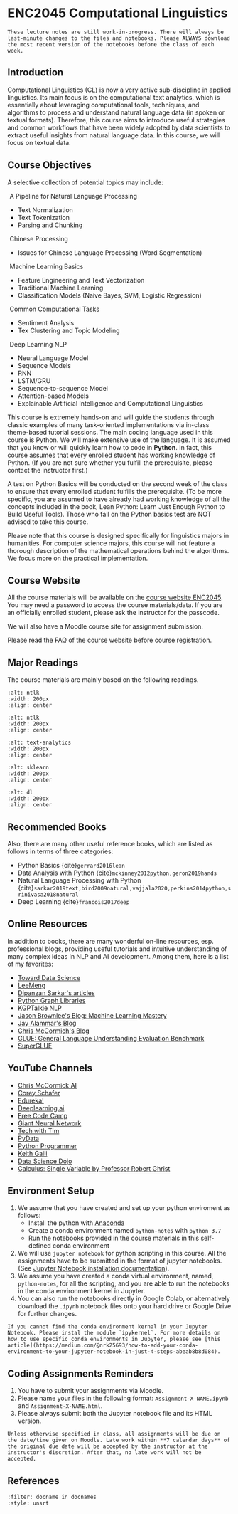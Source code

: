 # ENC2045 Computational Linguistics


```{warning}
These lecture notes are still work-in-progress. There will always be last-minute changes to the files and notebooks. Please ALWAYS download the most recent version of the notebooks before the class of each week.

```


## Introduction

Computational Linguistics (CL) is now a very active sub-discipline in applied linguistics. Its main focus is on the computational text analytics, which is essentially about leveraging computational tools, techniques, and algorithms to process and understand natural language data (in spoken or textual formats). Therefore, this course aims to introduce useful strategies and common workflows that have been widely adopted by data scientists to extract useful insights from natural language data. In this course, we will focus on textual data.


## Course Objectives

A selective collection of potential topics may include:

<i class="fa fa-check fa-1x" style="color:DarkTurquoise;margin-right:5px"></i> A Pipeline for Natural Language Processing

- Text Normalization
- Text Tokenization
- Parsing and Chunking
    
<i class="fa fa-check fa-1x" style="color:DarkTurquoise;margin-right:5px"></i> Chinese Processing

- Issues for Chinese Language Processing (Word Segmentation)
    
<i class="fa fa-check fa-1x" style="color:DarkTurquoise;margin-right:5px"></i> Machine Learning Basics

- Feature Engineering and Text Vectorization
- Traditional Machine Learning
- Classification Models (Naive Bayes, SVM, Logistic Regression)

<i class="fa fa-check fa-1x" style="color:DarkTurquoise;margin-right:5px"></i>
Common Computational Tasks

- Sentiment Analysis
- Tex Clustering and Topic Modeling
    
<i class="fa fa-check fa-1x" style="color:DarkTurquoise;margin-right:5px"></i>
Deep Learning NLP

- Neural Language Model
- Sequence Models
- RNN
- LSTM/GRU
- Sequence-to-sequence Model
- Attention-based Models
- Explainable Artificial Intelligence and Computational Linguistics


This course is extremely hands-on and will guide the students through classic examples of many task-oriented implementations via in-class theme-based tutorial sessions. The main coding language used in this course is Python. We will make extensive use of the language. It is assumed that you know or will quickly learn how to code in **Python**. In fact, this course assumes that every enrolled student has working knowledge of Python. (If you are not sure whether you fulfill the prerequisite, please contact the instructor first.)


A test on Python Basics will be conducted on the second week of the class to ensure that every enrolled student fulfills the prerequisite. (To be more specific, you are assumed to have already had working knowledge of all the concepts included in the book, Lean Python: Learn Just Enough Python to Build Useful Tools). Those who fail on the Python basics test are NOT advised to take this course.


Please note that this course is designed specifically for linguistics majors in humanities. For computer science majors, this course will not feature a thorough description of the mathematical operations behind the algorithms. We focus more on the practical implementation.


## Course Website

All the course materials will be available on the [course website ENC2045](https://alvinntnu.github.io/NTNU_ENC2045/). You may need a password to access the course materials/data. If you are an officially enrolled student, please ask the instructor for the passcode.

We will also have a Moodle course site for assignment submission.

Please read the FAQ of the course website before course registration.


## Major Readings


The course materials are mainly based on the following readings.


```{image} images/book-nltk.jpg
:alt: ntlk
:width: 200px
:align: center
```

```{image} images/book-pnlp.jpg
:alt: ntlk
:width: 200px
:align: center
```

```{image} images/book-text-analytics.jpg
:alt: text-analytics
:width: 200px
:align: center
```

```{image} images/book-sklearn.jpg
:alt: sklearn
:width: 200px
:align: center
```

```{image} images/book-dl.jpg
:alt: dl
:width: 200px
:align: center
```


## Recommended Books

Also, there are many other useful reference books, which are listed as follows in terms of three categories:

- Python Basics {cite}`gerrard2016lean`
- Data Analysis with Python {cite}`mckinney2012python,geron2019hands`
- Natural Language Processing with Python {cite}`sarkar2019text,bird2009natural,vajjala2020,perkins2014python,srinivasa2018natural`
- Deep Learning {cite}`francois2017deep`



## Online Resources

In addition to books, there are many wonderful on-line resources, esp. professional blogs, providing useful tutorials and intuitive understanding of many complex ideas in NLP and AI development. Among them, here is a list of my favorites:

- [Toward Data Science](https://towardsdatascience.com/)
- [LeeMeng](https://leemeng.tw/)
- [Dipanzan Sarkar's articles](https://towardsdatascience.com/@dipanzan.sarkar)
- [Python Graph Libraries](https://python-graph-gallery.com/)
- [KGPTalkie NLP](https://kgptalkie.com/category/natural-language-processing-nlp/)
- [Jason Brownlee's Blog: Machine Learning Mastery](https://machinelearningmastery.com/)
- [Jay Alammar's Blog](https://jalammar.github.io/)
- [Chris McCormich's Blog](https://mccormickml.com/)
- [GLUE: General Language Understanding Evaluation Benchmark](https://gluebenchmark.com/)
- [SuperGLUE](https://super.gluebenchmark.com/)


## YouTube Channels <i class="fa fa-youtube"></i>

- [Chris McCormick AI](https://www.youtube.com/channel/UCoRX98PLOsaN8PtekB9kWrw/videos)
- [Corey Schafer](https://www.youtube.com/channel/UCCezIgC97PvUuR4_gbFUs5g)
- [Edureka!](https://www.youtube.com/channel/UCkw4JCwteGrDHIsyIIKo4tQ)
- [Deeplearning.ai](https://www.youtube.com/channel/UCcIXc5mJsHVYTZR1maL5l9w)
- [Free Code Camp](https://www.youtube.com/c/Freecodecamp/videos)
- [Giant Neural Network](https://www.youtube.com/watch?v=ZzWaow1Rvho&list=PLxt59R_fWVzT9bDxA76AHm3ig0Gg9S3So)
- [Tech with Tim](https://www.youtube.com/channel/UC4JX40jDee_tINbkjycV4Sg)
- [PyData](https://www.youtube.com/user/PyDataTV/featured)
- [Python Programmer](https://www.youtube.com/channel/UC68KSmHePPePCjW4v57VPQg)
- [Keith Galli](https://www.youtube.com/channel/UCq6XkhO5SZ66N04IcPbqNcw)
- [Data Science Dojo](https://www.youtube.com/c/Datasciencedojo/featured)
- [Calculus: Single Variable by Professor Robert Ghrist](https://www.youtube.com/playlist?list=PLKc2XOQp0dMwj9zAXD5LlWpriIXIrGaNb)


## Environment Setup

1. We assume that you have created and set up your python enviroment as follows:
    - Install the python with [Anaconda](https://www.anaconda.com/products/individual)
    - Create a conda environment named `python-notes` with `python 3.7`
    - Run the notebooks provided in the course materials in this self-defined conda environment
2. We will use `jupyter notebook` for python scripting in this course. All the assignments have to be submitted in the format of jupyter notebooks. (See [Jupyter Notebook installation documentation](https://jupyter.org/install)).
3. We assume you have created a conda virtual environment, named, `python-notes`, for all the scripting, and you are able to run the notebooks in the conda environment kernel in Jupyter. 
4. You can also run the notebooks directly in Google Colab, or alternatively download the `.ipynb` notebook files onto your hard drive or Google Drive for further changes.

```{tip}
If you cannot find the conda environment kernal in your Jupyter Notebook. Please instal the module `ipykernel`. For more details on how to use specific conda environments in Jupyter, please see [this article](https://medium.com/@nrk25693/how-to-add-your-conda-environment-to-your-jupyter-notebook-in-just-4-steps-abeab8b8d084).
```



## Coding Assignments Reminders


1. You have to submit your assignments via Moodle.
2. Please name your files in the following format: `Assignment-X-NAME.ipynb` and `Assignment-X-NAME.html`.
3. Please always submit both the Jupyter notebook file and its HTML version.


```{warning}
Unless otherwise specified in class, all assignments will be due on the date/time given on Moodle. Late work within **7 calendar days** of the original due date will be accepted by the instructor at the instructor's discretion. After that, no late work will not be accepted. 
```


## References

```{bibliography}
:filter: docname in docnames
:style: unsrt
```
